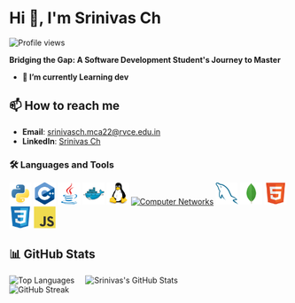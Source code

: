 # Hi 👋, I'm Srinivas Ch

![Profile views](https://komarev.com/ghpvc/?username=srinivasch0306&label=Profile%20views&color=0e75b6&style=flat)

**Bridging the Gap: A Software Development Student's Journey to Master**
- **🌱 I’m currently Learning dev**



## 📫 How to reach me
- **Email**: [srinivasch.mca22@rvce.edu.in](mailto:srinivasch.mca22@rvce.edu.in)
- **LinkedIn**: [Srinivas Ch](https://www.linkedin.com/in/srinivas-ch-0725282a1/)

### 🛠️ Languages and Tools

<p align="left">
  <a href="https://www.python.org" target="_blank"><img src="https://raw.githubusercontent.com/devicons/devicon/master/icons/python/python-original.svg" alt="Python" width="40" height="40"/></a>
  <a href="https://isocpp.org" target="_blank"><img src="https://raw.githubusercontent.com/devicons/devicon/master/icons/cplusplus/cplusplus-original.svg" alt="C++" width="40" height="40"/></a>
  <a href="https://www.java.com" target="_blank"><img src="https://raw.githubusercontent.com/devicons/devicon/master/icons/java/java-original.svg" alt="Java" width="40" height="40"/></a>
  <a href="https://www.docker.com" target="_blank"><img src="https://raw.githubusercontent.com/devicons/devicon/master/icons/docker/docker-original.svg" alt="Docker" width="40" height="40"/></a>
  <a href="https://www.linux.org" target="_blank"><img src="https://raw.githubusercontent.com/devicons/devicon/master/icons/linux/linux-original.svg" alt="Linux" width="40" height="40"/></a>
  <a href="https://en.wikipedia.org/wiki/Computer_network" target="_blank"><img src="https://img.icons8.com/color/48/000000/network.png" alt="Computer Networks" width="40" height="40"/></a>
  <a href="https://www.mysql.com" target="_blank"><img src="https://raw.githubusercontent.com/devicons/devicon/master/icons/mysql/mysql-original.svg" alt="MySQL" width="40" height="40"/></a>
  <a href="https://www.mongodb.com" target="_blank"><img src="https://raw.githubusercontent.com/devicons/devicon/master/icons/mongodb/mongodb-original.svg" alt="MongoDB" width="40" height="40"/></a>
  <a href="https://html.spec.whatwg.org/multipage/" target="_blank"><img src="https://raw.githubusercontent.com/devicons/devicon/master/icons/html5/html5-original.svg" alt="HTML5" width="40" height="40"/></a>
  <a href="https://www.w3.org/Style/CSS/Overview.en.html" target="_blank"><img src="https://raw.githubusercontent.com/devicons/devicon/master/icons/css3/css3-original.svg" alt="CSS3" width="40" height="40"/></a>
  <a href="https://www.javascript.com" target="_blank"><img src="https://raw.githubusercontent.com/devicons/devicon/master/icons/javascript/javascript-original.svg" alt="JavaScript" width="40" height="40"/></a>
</p>


## 📊 GitHub Stats

![Top Languages](https://github-readme-stats.vercel.app/api/top-langs/?username=srinivasch0306&layout=compact&theme=default) &nbsp; &nbsp; ![Srinivas's GitHub Stats](https://github-readme-stats.vercel.app/api?username=srinivasch0306&show_icons=true&theme=default) <br>
![GitHub Streak](https://github-readme-streak-stats.herokuapp.com/?user=srinivasch0306&theme=default)




